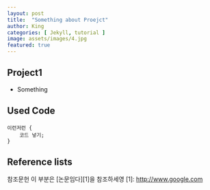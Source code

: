```yaml
---
layout: post
title:  "Something about Proejct"
author: King
categories: [ Jekyll, tutorial ]
image: assets/images/4.jpg
featured: true
---
```


## Project1

+ Something

## Used Code

```
이런저런 {
    코드 넣기;
}
```

## Reference lists

참조문헌
이 부분은 \[논문임다]\[1]을 참조하세영
\[1]: http://www.google.com



